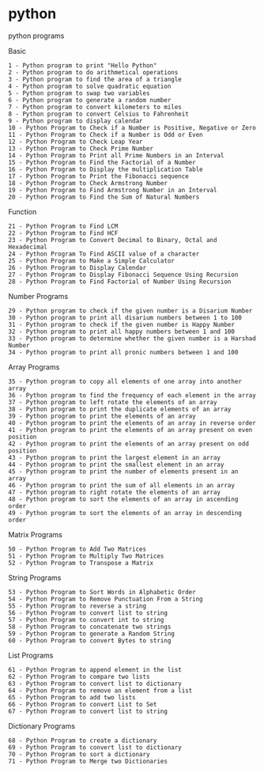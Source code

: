 # python
python programs

  Basic

    1 - Python program to print "Hello Python"
    2 - Python program to do arithmetical operations
    3 - Python program to find the area of a triangle
    4 - Python program to solve quadratic equation
    5 - Python program to swap two variables
    6 - Python program to generate a random number
    7 - Python program to convert kilometers to miles
    8 - Python program to convert Celsius to Fahrenheit
    9 - Python program to display calendar
    10 - Python Program to Check if a Number is Positive, Negative or Zero
    11 - Python Program to Check if a Number is Odd or Even
    12 - Python Program to Check Leap Year
    13 - Python Program to Check Prime Number
    14 - Python Program to Print all Prime Numbers in an Interval
    15 - Python Program to Find the Factorial of a Number
    16 - Python Program to Display the multiplication Table
    17 - Python Program to Print the Fibonacci sequence
    18 - Python Program to Check Armstrong Number
    19 - Python Program to Find Armstrong Number in an Interval
    20 - Python Program to Find the Sum of Natural Numbers

  Function

    21 - Python Program to Find LCM
    22 - Python Program to Find HCF
    23 - Python Program to Convert Decimal to Binary, Octal and Hexadecimal
    24 - Python Program To Find ASCII value of a character
    25 - Python Program to Make a Simple Calculator
    26 - Python Program to Display Calendar
    27 - Python Program to Display Fibonacci Sequence Using Recursion
    28 - Python Program to Find Factorial of Number Using Recursion
    
 Number Programs
    
    29 - Python program to check if the given number is a Disarium Number
    30 - Python program to print all disarium numbers between 1 to 100
    31 - Python program to check if the given number is Happy Number
    32 - Python program to print all happy numbers between 1 and 100
    33 - Python program to determine whether the given number is a Harshad Number
    34 - Python program to print all pronic numbers between 1 and 100
    
Array Programs
  
    35 - Python program to copy all elements of one array into another array
    36 - Python program to find the frequency of each element in the array
    37 - Python program to left rotate the elements of an array
    38 - Python program to print the duplicate elements of an array
    39 - Python program to print the elements of an array
    40 - Python program to print the elements of an array in reverse order
    41 - Python program to print the elements of an array present on even position
    42 - Python program to print the elements of an array present on odd position
    43 - Python program to print the largest element in an array
    44 - Python program to print the smallest element in an array
    45 - Python program to print the number of elements present in an array
    46 - Python program to print the sum of all elements in an array
    47 - Python program to right rotate the elements of an array
    48 - Python program to sort the elements of an array in ascending order
    49 - Python program to sort the elements of an array in descending order
    
Matrix Programs
    
    50 - Python Program to Add Two Matrices
    51 - Python Program to Multiply Two Matrices
    52 - Python Program to Transpose a Matrix
    
String Programs
    
    53 - Python Program to Sort Words in Alphabetic Order
    54 - Python Program to Remove Punctuation From a String
    55 - Python Program to reverse a string
    56 - Python Program to convert list to string
    57 - Python Program to convert int to string
    58 - Python Program to concatenate two strings
    59 - Python Program to generate a Random String
    60 - Python Program to convert Bytes to string
    
List Programs

    61 - Python Program to append element in the list
    62 - Python Program to compare two lists
    63 - Python Program to convert list to dictionary
    64 - Python Program to remove an element from a list
    65 - Python Program to add two lists
    66 - Python Program to convert List to Set
    67 - Python Program to convert list to string
    
Dictionary Programs
    
    68 - Python Program to create a dictionary
    69 - Python Program to convert list to dictionary
    70 - Python Program to sort a dictionary
    71 - Python Program to Merge two Dictionaries
    
    
    
